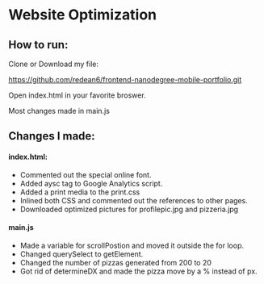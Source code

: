 # Website Optimization
## How to run:
Clone or Download my file:

https://github.com/redean6/frontend-nanodegree-mobile-portfolio.git

Open index.html in your favorite broswer.

Most changes made in main.js

## Changes I made:
#### index.html:
- Commented out the special online font.
- Added aysc tag to Google Analytics script.
- Added a print media to the print.css
- Inlined both CSS and commented out the references to other pages. 
- Downloaded optimized pictures for profilepic.jpg and pizzeria.jpg

#### main.js
- Made a variable for scrollPostion and moved it outside the for loop. 
- Changed querySelect to getElement. 
- Changed the number of pizzas generated from 200 to 20
- Got rid of determineDX and made the pizza move by a % instead of px. 

